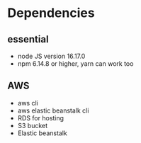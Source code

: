 # Dependencies

## essential

- node JS version 16.17.0
- npm 6.14.8 or higher, yarn can work too

## AWS

- aws cli
- aws elastic beanstalk cli
- RDS for hosting
- S3 bucket
- Elastic beanstalk